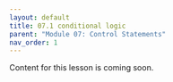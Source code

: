```yaml
---
layout: default
title: 07.1 conditional logic
parent: "Module 07: Control Statements"
nav_order: 1
---
```


Content for this lesson is coming soon.
